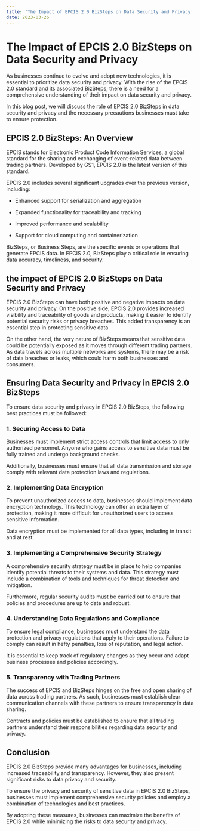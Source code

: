 ```yaml
---
title: 'The Impact of EPCIS 2.0 BizSteps on Data Security and Privacy'
date: 2023-03-26
---
```


# The Impact of EPCIS 2.0 BizSteps on Data Security and Privacy

As businesses continue to evolve and adopt new technologies, it is essential to prioritize data security and privacy. With the rise of the EPCIS 2.0 standard and its associated BizSteps, there is a need for a comprehensive understanding of their impact on data security and privacy.

In this blog post, we will discuss the role of EPCIS 2.0 BizSteps in data security and privacy and the necessary precautions businesses must take to ensure protection.

## EPCIS 2.0 BizSteps: An Overview

EPCIS stands for Electronic Product Code Information Services, a global standard for the sharing and exchanging of event-related data between trading partners. Developed by GS1, EPCIS 2.0 is the latest version of this standard.

EPCIS 2.0 includes several significant upgrades over the previous version, including:

- Enhanced support for serialization and aggregation

- Expanded functionality for traceability and tracking

- Improved performance and scalability

- Support for cloud computing and containerization

BizSteps, or Business Steps, are the specific events or operations that generate EPCIS data. In EPCIS 2.0, BizSteps play a critical role in ensuring data accuracy, timeliness, and security.

## the impact of EPCIS 2.0 BizSteps on Data Security and Privacy

EPCIS 2.0 BizSteps can have both positive and negative impacts on data security and privacy. On the positive side, EPCIS 2.0 provides increased visibility and traceability of goods and products, making it easier to identify potential security risks or privacy breaches. This added transparency is an essential step in protecting sensitive data.

On the other hand, the very nature of BizSteps means that sensitive data could be potentially exposed as it moves through different trading partners. As data travels across multiple networks and systems, there may be a risk of data breaches or leaks, which could harm both businesses and consumers.

## Ensuring Data Security and Privacy in EPCIS 2.0 BizSteps

To ensure data security and privacy in EPCIS 2.0 BizSteps, the following best practices must be followed:

### 1. Securing Access to Data

Businesses must implement strict access controls that limit access to only authorized personnel. Anyone who gains access to sensitive data must be fully trained and undergo background checks.

Additionally, businesses must ensure that all data transmission and storage comply with relevant data protection laws and regulations.

### 2. Implementing Data Encryption

To prevent unauthorized access to data, businesses should implement data encryption technology. This technology can offer an extra layer of protection, making it more difficult for unauthorized users to access sensitive information.

Data encryption must be implemented for all data types, including in transit and at rest.

### 3. Implementing a Comprehensive Security Strategy

A comprehensive security strategy must be in place to help companies identify potential threats to their systems and data. This strategy must include a combination of tools and techniques for threat detection and mitigation.

Furthermore, regular security audits must be carried out to ensure that policies and procedures are up to date and robust.

### 4. Understanding Data Regulations and Compliance

To ensure legal compliance, businesses must understand the data protection and privacy regulations that apply to their operations. Failure to comply can result in hefty penalties, loss of reputation, and legal action.

It is essential to keep track of regulatory changes as they occur and adapt business processes and policies accordingly.

### 5. Transparency with Trading Partners

The success of EPCIS and BizSteps hinges on the free and open sharing of data across trading partners. As such, businesses must establish clear communication channels with these partners to ensure transparency in data sharing.

Contracts and policies must be established to ensure that all trading partners understand their responsibilities regarding data security and privacy.

## Conclusion

EPCIS 2.0 BizSteps provide many advantages for businesses, including increased traceability and transparency. However, they also present significant risks to data privacy and security.

To ensure the privacy and security of sensitive data in EPCIS 2.0 BizSteps, businesses must implement comprehensive security policies and employ a combination of technologies and best practices.

By adopting these measures, businesses can maximize the benefits of EPCIS 2.0 while minimizing the risks to data security and privacy.
